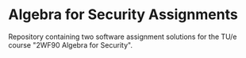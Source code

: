 # Algebra for Security Assignments
Repository containing two software assignment solutions for the TU/e course "2WF90 Algebra for Security".
